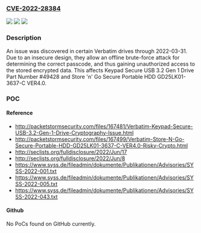### [CVE-2022-28384](https://cve.mitre.org/cgi-bin/cvename.cgi?name=CVE-2022-28384)
![](https://img.shields.io/static/v1?label=Product&message=n%2Fa&color=blue)
![](https://img.shields.io/static/v1?label=Version&message=n%2Fa&color=blue)
![](https://img.shields.io/static/v1?label=Vulnerability&message=n%2Fa&color=brighgreen)

### Description

An issue was discovered in certain Verbatim drives through 2022-03-31. Due to an insecure design, they allow an offline brute-force attack for determining the correct passcode, and thus gaining unauthorized access to the stored encrypted data. This affects Keypad Secure USB 3.2 Gen 1 Drive Part Number #49428 and Store 'n' Go Secure Portable HDD GD25LK01-3637-C VER4.0.

### POC

#### Reference
- http://packetstormsecurity.com/files/167481/Verbatim-Keypad-Secure-USB-3.2-Gen-1-Drive-Cryptography-Issue.html
- http://packetstormsecurity.com/files/167499/Verbatim-Store-N-Go-Secure-Portable-HDD-GD25LK01-3637-C-VER4.0-Risky-Crypto.html
- http://seclists.org/fulldisclosure/2022/Jun/17
- http://seclists.org/fulldisclosure/2022/Jun/8
- https://www.syss.de/fileadmin/dokumente/Publikationen/Advisories/SYSS-2022-001.txt
- https://www.syss.de/fileadmin/dokumente/Publikationen/Advisories/SYSS-2022-005.txt
- https://www.syss.de/fileadmin/dokumente/Publikationen/Advisories/SYSS-2022-043.txt

#### Github
No PoCs found on GitHub currently.

